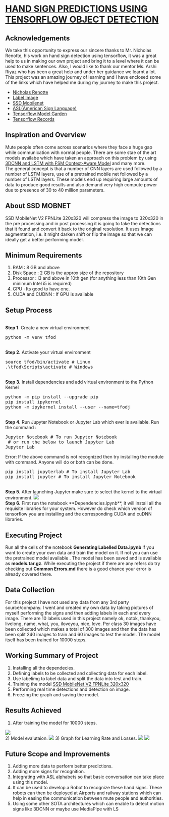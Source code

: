 # [HAND SIGN PREDICTIONS USING TENSORFLOW OBJECT DETECTION](https://www.youtube.com/watch?v=nebLg9VLKd4)

## Acknowledgements

We take this opportunity to express our sincere thanks to Mr. Nicholas Renotte, his work on hand sign detection using tensorflow, it was a great help to us in making our own project and bring it to a level where it can be used to make sentences. Also, I would like to thank our mentor Ms. Arshi Riyaz who has been a great help and under her guidance we learnt a lot.
This project was an amazing journey of learning and I have enclosed some of the links which have helped me during my journey to make this project.
- [Nicholas Renotte](https://github.com/nicknochnack)
- [Label Image](https://github.com/tzutalin/labelImg)
- [SSD Mobilenet](https://medium.com/@techmayank2000/object-detection-using-ssd-mobilenetv2-using-tensorflow-api-can-detect-any-single-class-from-31a31bbd0691)
- [ASL(American Sign Language)](https://www.nidcd.nih.gov/health/american-sign-language#:~:text=American%20Sign%20Language%20(ASL)%20is,grammar%20that%20differs%20from%20English.&text=It%20is%20the%20primary%20language,many%20hearing%20people%20as%20well.)
- [Tensorflow Model Garden](https://github.com/tensorflow/models)
- [Tensorflow Records](https://github.com/nicknochnack/GenerateTFRecord)


## Inspiration and Overview

Mute people often come across scenarios where they face a huge gap while communication with normal people. There are some stae of the art models availabe which have taken an approach on this problem by using <a href="https://www.mdpi.com/1424-8220/19/24/5429/htm">3DCNN and LSTM with FSM Context-Aware Model</a> and many more.<br>
The general concept is that a number of CNN layers are used followed by a number of LSTM layers, use of a pretrained mobile net followed by a number of LSTM layers. These models end up requiring large amounts of data to produce good results and also demand very high compute power due to presence of 30 to 40 million parameters.

## About SSD MOBNET
SSD MobileNet V2 FPNLite 320x320 will compress the image to 320x320 in the pre processing and in post processing it is going to take the detections that it found and convert it back to the original resolution.
It uses Image augmentation, i.e. it might darken shift or flip the image so that we can ideally get a better performing model.

## Minimum Requirements
1) RAM : 8 GB and above
2) Disk Space : 2 GB is the approx size of the repository
3) Processor : i3  and above in 10th gen (for anything less than 10th Gen minimum Intel i5 is required)
4) GPU : Its good to have one.
5) CUDA and CUDNN : If GPU is available

## Setup Process
<br />
<b>Step 1.</b> Create a new virtual environment 
<pre>
python -m venv tfod
</pre> 
<br/>
<b>Step 2.</b> Activate your virtual environment
<pre>
source tfod/bin/activate # Linux
.\tfod\Scripts\activate # Windows 
</pre>
<br/>
<b>Step 3.</b> Install dependencies and add virtual environment to the Python Kernel
<pre>
python -m pip install --upgrade pip
pip install ipykernel
python -m ipykernel install --user --name=tfodj
</pre>
<br/>
<b>Step 4.</b> Run Jupyter Notebook or Jupyter Lab which ever is available. Run the command : 
<pre>
Jupyter Notebook # To run Jupyter Notebook 
 # or run the below to launch Jupyter Lab
Jupyter Lab
</pre>
Error: If the above command is not recognized then try installing the module with command. Anyone will do or both can be done.
<pre>
pip install jupyterlab # To install Jupyter Lab
pip install jupyter # To install Jupyter Notebook
</pre>
<br/>
<b>Step 5.</b> After launching Jupyter make sure to select the kernel to the virtual environment.
<img src="https://i.imgur.com/8yac6Xl.png">
<br/>
<b>Step 6.</b> First run the notebook **Dependencies.ipynb**, it will install all the requisite libraries for your system. However do check which version of tensorflow you are installing and the corresponding CUDA and cuDNN libraries.

## Executing Project
Run all the cells of the notebook **Generating Labelled Data.ipynb** if you want to create your own data and train the model on it. If not you can use the pretrained model available . The model has been saved and is available as **models.tar.gz**. While executing the project if there are any refers do try checking out **Common Errors.md** there is a good chance your error is already covered there.

## Data Collection
For this project I have not used any data from any 3rd party source/company. I went and created my own data by taking pictures of myself performing the signs and then adding labels in each and every image. There are 10 labels used in this project namely ok, notok, thankyou, livelong, name, what, you, iloveyou, nice, love. Per class 30 images have been collected which makes a total of 300 images and then the data has been split 240 images to train and 60 images to test the model. The model itself has been trained for 10000 steps.

## Working Summary of Project
1) Installing all the dependecies.
2) Defining labels to be collected and collecting data for each label.
3) Use labelimg to label data and split the data into test and train.
4) Training the model [SSD MobileNet V2 FPNLite 320x320](http://download.tensorflow.org/models/object_detection/tf2/20200711/ssd_mobilenet_v2_fpnlite_320x320_coco17_tpu-8.tar.gz)
5) Performing real time detections and detection on image.
6) Freezing the graph and saving the model.

## Results Achieved
1) After training the model for 10000 steps.
<img src="https://i.imgur.com/T77mIGY.jpg">
<br>
2) Model evalutaion.
<img src="https://i.imgur.com/wfMxpD8.jpg">
3) Graph for Learning Rate and Losses.
<img src="https://i.imgur.com/uIfRZu1.jpg">
<img src="https://i.imgur.com/43ByVlI.jpg">

## Future Scope and Improvements
1) Adding more data to perform better predictions.
2) Adding more signs for recognition.
3) Integrating with ASL alphabets so that basic conversation can take place using this model.
4) It can be used to develop a Robot to recognize these hand signs. These robots can then be deployed at Airports and railway stations which can help in easing the communication between mute people and authorities.
5) Using some other SOTA architectures which can enable to detect motion signs like 3DCNN or maybe use MediaPipe with LS
